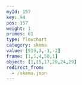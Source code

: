 ```yaml
---
myId: 157
key: 94
pos: 157
weight: 1
primes: 61
type: flowchart
category: skema
value: [919,3,-1,-2]
frame: [1,5,4,50,1]
object: [1,15,17,20,24,29]
redirect_from:
  - /skema.json
---
```

